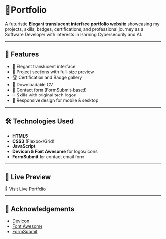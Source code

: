 # 💼Portfolio

A futuristic **Elegant translucent interface portfolio website** showcasing my projects, skills, badges, certifications, and professional journey as a Software Developer with interests in learning Cybersecurity and AI.

---

## 🚀 Features

- 🔮 Elegant translucent interface
- 🧠 Project sections with full-size preview
- 🏆 Certification and Badge gallery
- 📄 Downloadable CV
- 💬 Contact form (FormSubmit-based)
- 💡 Skills with original tech logos
- 🎨 Responsive design for mobile & desktop

---

## 🛠️ Technologies Used

- **HTML5**
- **CSS3** (Flexbox/Grid)
- **JavaScript**
- **Devicon & Font Awesome** for logos/icons
- **FormSubmit** for contact email form

---


## 📄 Live Preview

🔗 [Visit Live Portfolio](https://mercy-wacera-portfolio.netlify.app/)

---


## 🙏 Acknowledgements

- [Devicon](https://devicon.dev/)
- [Font Awesome](https://fontawesome.com/)
- [FormSubmit](https://formsubmit.co/)
